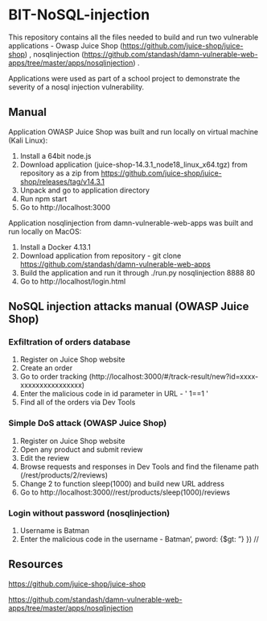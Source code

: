 # BIT-NoSQL-injection
This repository contains all the files needed to build and run two vulnerable applications - Owasp Juice Shop (https://github.com/juice-shop/juice-shop) , nosqlinjection (https://github.com/standash/damn-vulnerable-web-apps/tree/master/apps/nosqlinjection) .

Applications were used as part of a school project to demonstrate the severity of a nosql injection vulnerability.

## Manual
Application OWASP Juice Shop was built and run locally on virtual machine (Kali Linux):
1. Install a 64bit node.js
2. Download application (juice-shop-14.3.1_node18_linux_x64.tgz) from repository as a zip from https://github.com/juice-shop/juice-shop/releases/tag/v14.3.1
3. Unpack and go to application directory
4. Run npm start
5. Go to http://localhost:3000

Application nosqlinjection from damn-vulnerable-web-apps was built and run locally on MacOS:
1. Install a Docker 4.13.1
2. Download application from repository - git clone https://github.com/standash/damn-vulnerable-web-apps
3. Build the application and run it through ./run.py nosqlinjection 8888 80
4. Go to http://localhost/login.html

## NoSQL injection attacks manual (OWASP Juice Shop)
### Exfiltration of orders database
1. Register on Juice Shop website
2. Create an order
3. Go to order tracking (http://localhost:3000/#/track-result/new?id=xxxx-xxxxxxxxxxxxxxxx)
4. Enter the malicious code in id parameter in URL - ' 1==1 '
5. Find all of the orders via Dev Tools

### Simple DoS attack (OWASP Juice Shop)
1. Register on Juice Shop website
2. Open any product and submit review
3. Edit the review 
4. Browse requests and responses in Dev Tools and find the filename path (/rest/products/2/reviews)
5. Change 2 to function sleep(1000) and build new URL address
6. Go to http://localhost:3000//rest/products/sleep(1000)/reviews

### Login without password (nosqlinjection)
1. Username is Batman
2. Enter the malicious code in the username - Batman’, pword: {$gt: ”} }) //

## Resources
https://github.com/juice-shop/juice-shop

https://github.com/standash/damn-vulnerable-web-apps/tree/master/apps/nosqlinjection
